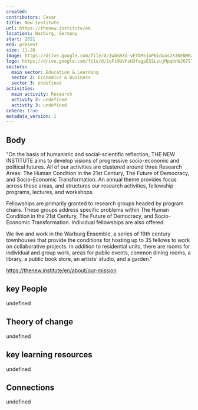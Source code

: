 ```yaml
---
created:
contributors: Cesar
title: New Institute
url: https://thenew.institute/en
locations: Warburg, Germany
start: 2021
end: present
size: 11-20
image: https://drive.google.com/file/d/1wbSRXd-vETbM5joPNiduaszX36ENMR2V/view?usp=drive_link 
logo: https://drive.google.com/file/d/1eFi9UVhsH3fagpESSLzujMpqHnbJO7ST/view?usp=drive_link 
sectors:
  main sector: Education & Learning
  sector 2: Economics & Business
  sector 3: undefined
activities: 
  main activity: Research
  activity 2: undefined
  activity 3: undefined
cohere: true
metadata_version: 1
---
```



## Body

"On the basis of humanistic and social-scientific reflection, THE NEW INSTITUTE aims to develop visions of progressive socio-economic and political futures.  All of our activities are clustered around three Research Areas: The Human Condition in the 21st Century, The Future of Democracy, and Socio-Economic Transformation. An annual theme provides focus across these areas, and structures our research activities, fellowship programs, lectures, and workshops.

Fellowships are primarily granted to research groups headed by program chairs. These groups address specific problems within The Human Condition in the 21st Century, The Future of Democracy, and Socio-Economic Transformation. Individual fellowships are also offered.

We live and work in the Warburg Ensemble, a series of 19th century townhouses that provide the conditions for hosting up to 35 fellows to work on collaborative projects. In addition to residential units, there are rooms for individual and group work, areas for public events, common dining rooms, a library, a public book store, an artists’ studio, and a garden."

https://thenew.institute/en/about/our-mission 

## key People

undefined

## Theory of change

undefined

## key learning resources

undefined

## Connections

undefined


